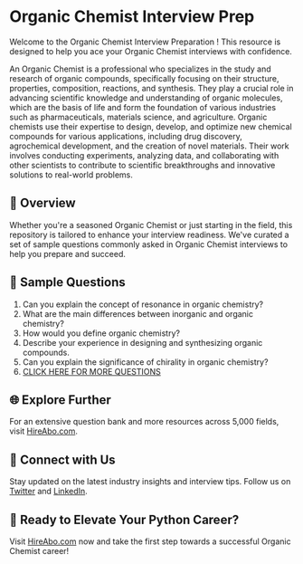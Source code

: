 # Organic Chemist Interview Prep

Welcome to the Organic Chemist Interview Preparation ! This resource is designed to help you ace your Organic Chemist interviews with confidence.

An Organic Chemist is a professional who specializes in the study and research of organic compounds, specifically focusing on their structure, properties, composition, reactions, and synthesis. They play a crucial role in advancing scientific knowledge and understanding of organic molecules, which are the basis of life and form the foundation of various industries such as pharmaceuticals, materials science, and agriculture. Organic chemists use their expertise to design, develop, and optimize new chemical compounds for various applications, including drug discovery, agrochemical development, and the creation of novel materials. Their work involves conducting experiments, analyzing data, and collaborating with other scientists to contribute to scientific breakthroughs and innovative solutions to real-world problems.

## 🚀 Overview

Whether you're a seasoned Organic Chemist or just starting in the field, this repository is tailored to enhance your interview readiness. We've curated a set of sample questions commonly asked in Organic Chemist interviews to help you prepare and succeed.

## 📝 Sample Questions

1. Can you explain the concept of resonance in organic chemistry?
2. What are the main differences between inorganic and organic chemistry?
3. How would you define organic chemistry?
4. Describe your experience in designing and synthesizing organic compounds.
5. Can you explain the significance of chirality in organic chemistry?
6. [CLICK HERE FOR MORE QUESTIONS](https://hireabo.com/job/5_2_3/Organic%20Chemist)

## 🌐 Explore Further

For an extensive question bank and more resources across 5,000 fields, visit [HireAbo.com](https://www.hireabo.com).

## 📱 Connect with Us

Stay updated on the latest industry insights and interview tips. Follow us on [Twitter](https://twitter.com/hireabo) and [LinkedIn](https://www.linkedin.com/in/hire-abo-3609972a8/).

## 🚀 Ready to Elevate Your Python Career?

Visit [HireAbo.com](https://www.hireabo.com) now and take the first step towards a successful Organic Chemist career!